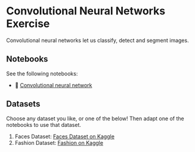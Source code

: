 # Convolutional Neural Networks Exercise

Convolutional neural networks let us classify, detect and segment images.

## Notebooks

See the following notebooks:
- 📝 [Convolutional neural network](https://colab.research.google.com/drive/1EmuCJ5nmVkJHcAqZYajnYWEjyh4wp7FS?usp=sharing)

## Datasets

Choose any dataset you like, or one of the below! Then adapt one of the notebooks to use that dataset.

1. Faces Dataset: [Faces Dataset on Kaggle](https://www.kaggle.com/datasets/jessicali9530/celeba-dataset)
1. Fashion Dataset: [Fashion on Kaggle](https://www.kaggle.com/datasets/zalando-research/fashionmnist)
